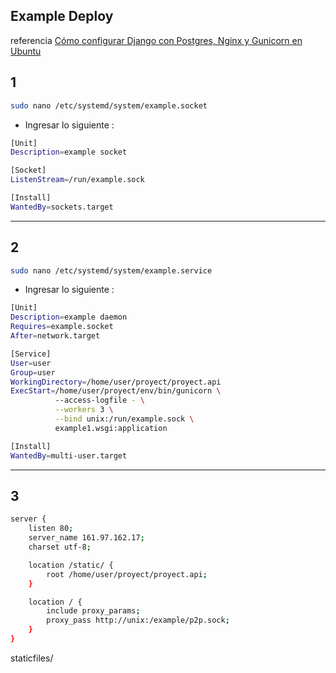 
## Example Deploy

referencia [Cómo configurar Django con Postgres, Nginx y Gunicorn en Ubuntu](https://www.digitalocean.com/community/tutorials/como-configurar-django-con-postgres-nginx-y-gunicorn-en-ubuntu-18-04-es)

## 1

```bash
sudo nano /etc/systemd/system/example.socket
```

- Ingresar lo siguiente :

```bash
[Unit]
Description=example socket

[Socket]
ListenStream=/run/example.sock

[Install]
WantedBy=sockets.target
```

---
## 2

```bash
sudo nano /etc/systemd/system/example.service
```

- Ingresar lo siguiente :


```bash
[Unit]
Description=example daemon
Requires=example.socket
After=network.target

[Service]
User=user
Group=user
WorkingDirectory=/home/user/proyect/proyect.api
ExecStart=/home/user/proyect/env/bin/gunicorn \
          --access-logfile - \
          --workers 3 \
          --bind unix:/run/example.sock \
          example1.wsgi:application

[Install]
WantedBy=multi-user.target
```

---

## 3

```bash
server {
    listen 80;
    server_name 161.97.162.17;
    charset utf-8;

    location /static/ {
        root /home/user/proyect/proyect.api;
    }

    location / {
        include proxy_params;
        proxy_pass http://unix:/example/p2p.sock;
    }
}
```

staticfiles/
